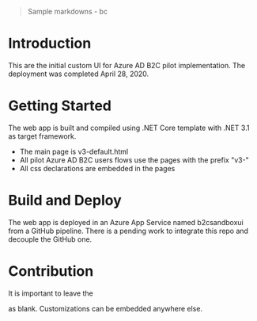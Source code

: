 >Sample markdowns - bc
# Introduction 
This are the initial custom UI for Azure AD B2C pilot implementation. The deployment was completed April 28, 2020.


# Getting Started
The web app is built and compiled using .NET Core template with .NET 3.1 as target framework.
- The main page is v3-default.html
- All pilot Azure AD B2C users flows use the pages with the prefix "v3-"
- All css declarations are embedded in the pages

# Build and Deploy
The web app is deployed in an Azure App Service named b2csandboxui from a GitHub pipeline. There is a pending work to integrate this repo and decouple the GitHub one.

# Contribution
It is important to leave the <div id="api"> as blank. Customizations can be embedded anywhere else.
